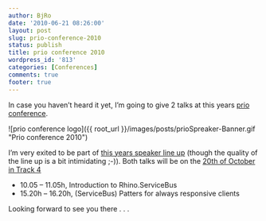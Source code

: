 ```yaml
---
author: BjRo
date: '2010-06-21 08:26:00'
layout: post
slug: prio-conference-2010
status: publish
title: prio conference 2010
wordpress_id: '813'
categories: [Conferences]
comments: true
footer: true
---
```

In case you haven’t heard it yet, I’m going to give 2 talks at this years [prio conference](http://www.prioconference.de/ "prio. conference").     

![prio conference logo]({{ root_url }}/images/posts/prioSpreaker-Banner.gif "Prio conference 2010")

I’m very exited to be part of [this years speaker line up](http://www.prioconference.de/Speaker/Speaker-prio.conference-2010 "prio 2010 speakers") (though the quality of the line up is a bit intimidating ;-)).
Both talks will be on the [20th of October in Track 4](http://www.prioconference.de/Programm/Programm-prio.conference-20.-Oktober-2010/prio.conference-Track-32) 

* 10.05 – 11.05h, Introduction to Rhino.ServiceBus
* 15.20h – 16.20h, (ServiceBus) Patters for always responsive clients

Looking forward to see you there . . . 
